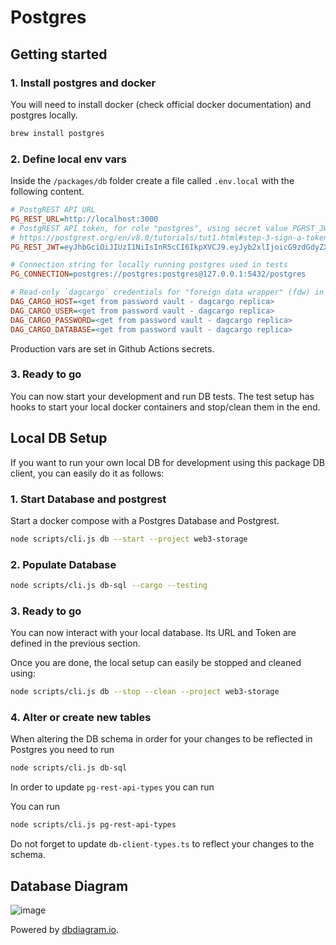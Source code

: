# Postgres <!-- omit in toc -->

## Getting started

### 1. Install postgres and docker

You will need to install docker (check official docker documentation) and postgres locally.

```bash
brew install postgres
```

### 2. Define local env vars

Inside the `/packages/db` folder create a file called `.env.local` with the following content.

```ini
# PostgREST API URL
PG_REST_URL=http://localhost:3000
# PostgREST API token, for role "postgres", using secret value PGRST_JWT_SECRET from './postgres/docker/docker-compose.yml'
# https://postgrest.org/en/v8.0/tutorials/tut1.html#step-3-sign-a-token
PG_REST_JWT=eyJhbGciOiJIUzI1NiIsInR5cCI6IkpXVCJ9.eyJyb2xlIjoicG9zdGdyZXMifQ.oM0SXF31Vs1nfwCaDxjlczE237KcNKhTpKEYxMX-jEU

# Connection string for locally running postgres used in tests
PG_CONNECTION=postgres://postgres:postgres@127.0.0.1:5432/postgres

# Read-only `dagcargo` credentials for "foreign data wrapper" (fdw) in tests
DAG_CARGO_HOST=<get from password vault - dagcargo replica>
DAG_CARGO_USER=<get from password vault - dagcargo replica>
DAG_CARGO_PASSWORD=<get from password vault - dagcargo replica>
DAG_CARGO_DATABASE=<get from password vault - dagcargo replica>
```

Production vars are set in Github Actions secrets.

### 3. Ready to go

You can now start your development and run DB tests. The test setup has hooks to start your local docker containers and stop/clean them in the end.

## Local DB Setup

If you want to run your own local DB for development using this package DB client, you can easily do it as follows:

### 1. Start Database and postgrest

Start a docker compose with a Postgres Database and Postgrest.

```bash
node scripts/cli.js db --start --project web3-storage
```

### 2. Populate Database

```bash
node scripts/cli.js db-sql --cargo --testing
```

### 3. Ready to go

You can now interact with your local database. Its URL and Token are defined in the previous section.

Once you are done, the local setup can easily be stopped and cleaned using:

```bash
node scripts/cli.js db --stop --clean --project web3-storage
```

### 4. Alter or create new tables
When altering the DB schema in order for your changes to be reflected in Postgres you need to run

```bash
node scripts/cli.js db-sql
```

In order to update `pg-rest-api-types` you can run

You can run 
```bash
node scripts/cli.js pg-rest-api-types
```
Do not forget to update `db-client-types.ts` to reflect your changes to the schema.


## Database Diagram

![image](https://user-images.githubusercontent.com/7295071/137729026-50aebb55-e89c-45ed-b636-b3e39cc53cc0.png)

Powered by [dbdiagram.io](https://dbdiagram.io/d/61546519825b5b014618caf6).
